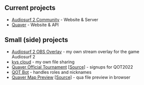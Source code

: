 ## Current projects
- [Audiosurf 2 Community](https://audiosurf2.info) - Website & Server
- [Quaver](https://quavergame.com) - Website & API



## Small (side) projects
- [Audiosurf 2 OBS Overlay](https://as2-overlay.kys.ovh) - my own stream overlay for the game Audiosurf 2
- [kys cloud](https://kys.ovh) - my own file sharing
- [Quaver Official Tournament](https://qot.ovh) [[Source](https://github.com/AiAe/qot)] - signups for QOT2022
- [QOT Bot](https://github.com/AiAe/qot.bot) - handles roles and nicknames
- [Quaver Map Preview](https://github.com/AiAe/Quaver.Web.Map.Preview) [[Source](https://github.com/AiAe/Quaver.Web.Map.Preview)] - qua file preview in browser

<!--
**AiAe/AiAe** is a ✨ _special_ ✨ repository because its `README.md` (this file) appears on your GitHub profile.

Here are some ideas to get you started:

- 🔭 I’m currently working on ...
- 🌱 I’m currently learning ...
- 👯 I’m looking to collaborate on ...
- 🤔 I’m looking for help with ...
- 💬 Ask me about ...
- 📫 How to reach me: ...
- 😄 Pronouns: ...
- ⚡ Fun fact: ...
-->
